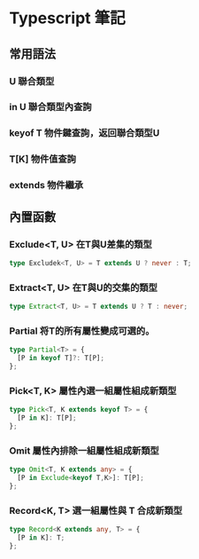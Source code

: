 # Typescript  筆記

## 常用語法

### U  聯合類型 

### in U  聯合類型內查詢 

### keyof T  物件鍵查詢，返回聯合類型U 

### T[K] 物件值查詢 

### extends 物件繼承

## 內置函數

### Exclude<T, U> 在T與U差集的類型

```ts
type Excludek<T, U> = T extends U ? never : T;

```

### Extract<T, U> 在T與U的交集的類型

```ts
type Extract<T, U> = T extends U ? T : never;

```

### Partial<T> 将T的所有屬性變成可選的。

```ts
type Partial<T> = {
  [P in keyof T]?: T[P];
};
```

### Pick<T, K> 屬性內選一組屬性組成新類型

```ts
type Pick<T, K extends keyof T> = {
  [P in K]: T[P];
};
```

### Omit<T> 屬性內排除一組屬性組成新類型

```ts
type Omit<T, K extends any> = {
  [P in Exclude<keyof T,K>]: T[P];
};
```

### Record<K, T> 選一組屬性與 T 合成新類型

```ts
type Record<K extends any, T> = {
  [P in K]: T;
};
```
